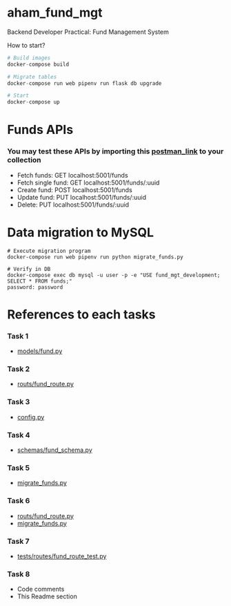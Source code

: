 # aham_fund_mgt
Backend Developer Practical: Fund Management System

How to start?
```python
# Build images
docker-compose build

# Migrate tables
docker-compose run web pipenv run flask db upgrade

# Start
docker-compose up
```

# Funds APIs
### You may test these APIs by importing this [postman_link](https://api.postman.com/collections/9329394-484881ce-4fc9-4128-90e4-7da02cb819b5?access_key=PMAT-01J6AG3KSMBMZZ6JCFY4PSTMCF) to your collection
- Fetch funds: GET localhost:5001/funds
- Fetch single fund: GET localhost:5001/funds/:uuid
- Create fund: POST localhost:5001/funds
- Update fund: PUT localhost:5001/funds/:uuid
- Delete: PUT localhost:5001/funds/:uuid

# Data migration to MySQL
```
# Execute migration program
docker-compose run web pipenv run python migrate_funds.py

# Verify in DB
docker-compose exec db mysql -u user -p -e "USE fund_mgt_development; SELECT * FROM funds;"
password: password
```

# References to each tasks
### Task 1
- [models/fund.py](https://github.com/mirulzuan/aham_fund_mgt/blob/main/app/models/fund.py)
### Task 2
- [routs/fund_route.py](https://github.com/mirulzuan/aham_fund_mgt/blob/main/app/routes/fund_route.py)
### Task 3
- [config.py](https://github.com/mirulzuan/aham_fund_mgt/blob/main/config.py#L7)
### Task 4
- [schemas/fund_schema.py](https://github.com/mirulzuan/aham_fund_mgt/blob/main/app/schemas/fund_schema.py)
### Task 5
- [migrate_funds.py](https://github.com/mirulzuan/aham_fund_mgt/blob/main/migrate_funds.py)
### Task 6
- [routs/fund_route.py](https://github.com/mirulzuan/aham_fund_mgt/blob/main/app/routes/fund_route.py)
- [migrate_funds.py](https://github.com/mirulzuan/aham_fund_mgt/blob/main/migrate_funds.py)
### Task 7
- [tests/routes/fund_route_test.py](https://github.com/mirulzuan/aham_fund_mgt/blob/main/app/tests/routes/fund_route_test.py)
### Task 8
- Code comments
- This Readme section
